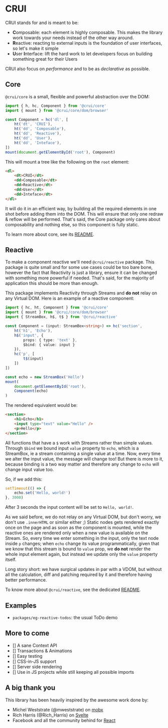 # CRUI
CRUI stands for and is meant to be:

- **C**omposable: each element is highly composable. This makes the library work towards your needs instead of the other way around.
- **R**eactive: reacting to external inputs is the foundation of user interfaces, so let's make it simple
- **U**ser **I**nterface: lift the hard work to let developers focus on building something great for their Users

CRUI also focus on _performance_ and to be as _declarative_ as possible.

## Core

`@crui/core` is a small, flexible and powerful abstraction over the DOM:

```typescript
import { h, hc, Component } from '@crui/core'
import { mount } from '@crui/core/dom/browser'

const Component = hc('dl', [
    ht('dt', 'CRUI'),
    ht('dd', 'Composable'),
    ht('dd', 'Reactive'),
    ht('dd', 'User'),
    ht('dd', 'Inteface'),
])
mount(document.getElementById('root'), Component)
```

This will mount a tree like the following on the `root` element:
```html
<dl>
    <dt>CRUI</dt>
    <dd>Composable</dt>
    <dd>Reactive</dt>
    <dd>User</dt>
    <dd>Inteface</dt>
</dl>
```
It will do it in an efficient way, by building all the required elements in one shot before adding them into the DOM. This will ensure that only one redraw & reflow will be performed.
That's said, the Core package only cares about composability and nothing else, so this component is fully static.

To learn more about core, see its [README](packages/core/README.md).

## Reactive
To make a component reactive we'll need `@crui/reactive` package.
This package is quite small and for some use cases could be too bare bone, however the fact that Reactivity is just a library, ensure it can be changed with something more powerful if needed. That's said, for the majority of application this should be more than enough.

This package implements Reactivity through Streams and **do not** relay on any Virtual DOM.
Here is an example of a reactive component:
```typescript
import { hc, ht, Component } from '@crui/core'
import { mount } from '@crui/core/dom/browser'
import { StreamBox, h$, t$ } from '@crui/reactive'

const Component = (input: StreamBox<string>) => hc('section',
    ht('h1', 'Echo'),
    h$('input', {
        props: { type: 'text' },
        $bind: { value: input }
    }),
    hc('p', [
        t$(input)
    ])
])

const echo = new StreamBox('Hello')
mount(
    document.getElementById('root'),
    Component(echo)
)
```

The rendered equivalent would be:
```html
<section>
    <h1>Echo</h1>
    <input type="text" value="Hello" />
    <p>Hello</p>
</section>
```

All functions that have a `$` work with Streams rather than simple values. Through `$bind` we bound input `value` property to `echo`, which is a StreamBox, ie a stream containing a single value at a time. Now, every time we alter the input value, the message will change too!
But there is more to it, because binding is a two way matter and therefore any change to `echo` will change input value too.

So, if we add this:
```typescript
setTimeout(() => {
    echo.set('Hello, world!')
}, 3000)
```
After 3 seconds the input content will be set to `Hello, world!`.

As we said before, we do not relay on any Virtual DOM, but don't worry, we don't use `.innerHTML` or similar either ;)
Static nodes gets rendered exactly once on the page and as soon as the component is mounted, while the reactive ones are rendered only when a new value is available on the Stream.
So, every time we enter something in the input, only the text node inside `p` changes; when `echo` change its value programmatically, given that we know that this stream is bound to `value` prop, we **do not** render the whole input element again, but instead we update only the `value` property itself.

Long story short: we have surgical updates in par with a VDOM, but without all the calculation, diff and patching required by it and therefore having better performance.

To know more about `@crui/reactive`, see the dedicated [README](packages/reactive/README.md).

## Examples
- `packages/eg-reactive-todos`: the usual ToDo demo

## More to come
- [] A sane Context API
- [] Transactions & Animations
- [] Easy testing 
- [] CSS-in-JS support
- [] Server side rendering
- [] Use in JS projects while still keeping all possible imports

## A big thank you
This library has been heavily inspired by the awesome work done by:
- Michel Weststrate (@mweststrate) on [mobx](https://github.com/mobxjs/mobx)
- Rich Harris (@Rich_Harris) on [Svelte](https://github.com/sveltejs/svelte)
- Facebook and all the community behind for [React](https://github.com/facebook/react)